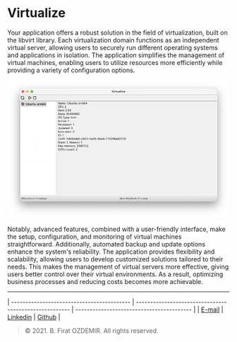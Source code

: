 # Virtualize

Your application offers a robust solution in the field of virtualization, built on the libvirt library. Each virtualization domain functions as an independent virtual server, allowing users to securely run different operating systems and applications in isolation. The application simplifies the management of virtual machines, enabling users to utilize resources more efficiently while providing a variety of configuration options.

![Preview](./assets/virtualize.png)

Notably, advanced features, combined with a user-friendly interface, make the setup, configuration, and monitoring of virtual machines straightforward. Additionally, automated backup and update options enhance the system's reliability. The application provides flexibility and scalability, allowing users to develop customized solutions tailored to their needs. This makes the management of virtual servers more effective, giving users better control over their virtual environments. As a result, optimizing business processes and reducing costs becomes more achievable.

---

| ------------------------------------------ | ------------------------------------------------------ | ----------------------------------------- |
| [E-mail](mailto:b.firat.ozdemir@gmail.com) | [Linkedin](https://www.linkedin.com/in/bfiratozdemir/) | [Github](https://github.com/JackCampbell) |


> © 2021. B. Firat OZDEMIR. All rights reserved.
